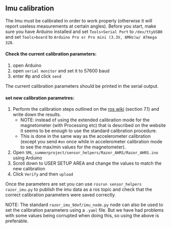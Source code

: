 ## Imu calibration

The Imu must be calibrated in order to work properly (otherwise it will report useless measurements at certain angles). Before you start, make sure you have Arduino installed and set `Tools>Serial Port` to `/dev/ttyUSB0` and set `Tools>board` to `Arduino Pro or Pro mini (3.3V, 8MHz)w/ ATmega 328`.

#### Check the current calibration parameters:

1. open Arduino
2. open `serial monitor` and set it to 57600 baud
3. enter #p and click `send`

The current calibration parameters should be printed in the serial output. 

#### set new calibration parametres:

1. Perform the calibration steps outlined on the [ros wiki](http://wiki.ros.org/razor_imu_9dof) (section 7.1) and write down the results.
    * NOTE: instead of using the extended calibration mode for the magnetometer (with Processing etc) that is described on the website it seems to be enough to use the standard calibration procedure. 
    * This is done in the same way as the accelerometer calibration (except you send `#on` once while in accelerometer calibration mode to see the max/min values for the magnetometer). 
2. Open `SML_summerproject/sensor_helpers/Razor_AHRS/Razor_AHRS.ino` using Arduino
3. Scroll down to USER SETUP AREA and change the values to match the new calibration
4. Click `Verify` and then `upload`


Once the parameters are set you can use `rosrun sensor_helpers razor_imu.py` to publish the imu data as a ros topic and check that the correct calibration parameters were saved correctly. 

NOTE: The standard `razor_imu_9dof/imu_node.py` node can also be used to set the calibration parameters using a `.yaml` file. But we have had problems with some values being corrupted when doing this, so using the above is preferable.
